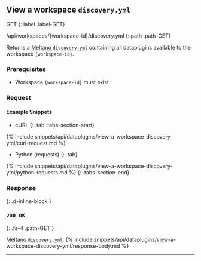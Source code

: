 ## View a workspace `discovery.yml`

GET
{:.label .label-GET}

/api/workspaces/{workspace-id}/discovery.yml
{:.path .path-GET}

Returns a [Meltano `discovery.yml`](https://meltano.com/docs/plugins.html#discoverable-plugins) containing all dataplugins available to the workspace `{workspace-id}`.

### Prerequisites
- Workspace `{workspace-id}` must exist

### Request
#### Example Snippets
- cURL
{: .tab .tabs-section-start}

{% include snippets/api/dataplugins/view-a-workspace-discovery-yml/curl-request.md %}

- Python (requests)
{: .tab}

{% include snippets/api/dataplugins/view-a-workspace-discovery-yml/python-requests.md %}
{: .tabs-section-end}

### Response
{: .d-inline-block }

### `200 OK`
{: .fs-4 .path-GET }

[Meltano `discovery.yml`](https://meltano.com/docs/plugins.html#discoverable-plugins).
{% include snippets/api/dataplugins/view-a-workspace-discovery-yml/response-body.md %}

---
